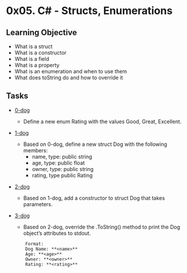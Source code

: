 # 0x05. C# - Structs, Enumerations

## Learning Objective

-   What is a struct
-   What is a constructor
-   What is a field
-   What is a property
-   What is an enumeration and when to use them
-   What does toString do and how to override it

## Tasks

-   [0-dog](https://github.com/MitaliSengupta/holbertonschool-csharp/tree/master/0x05-csharp-structs_enums/0-dog)
    -   Define a new enum Rating with the values Good, Great, Excellent.

-   [1-dog](https://github.com/MitaliSengupta/holbertonschool-csharp/tree/master/0x05-csharp-structs_enums/1-dog)
    -   Based on 0-dog, define a new struct Dog with the following members:
        -   name, type: public string
        -   age, type: public float
        -   owner, type: public string
        -   rating, type public Rating
    
-   [2-dog](https://github.com/MitaliSengupta/holbertonschool-csharp/tree/master/0x05-csharp-structs_enums/2-dog)
    -   Based on 1-dog, add a constructor to struct Dog that takes parameters.

-   [3-dog](https://github.com/MitaliSengupta/holbertonschool-csharp/tree/master/0x05-csharp-structs_enums/3-dog)
    -   Based on 2-dog, override the .ToString() method to print the Dog object’s attributes to stdout.
    ```
        Format:
        Dog Name: **<name>**
        Age: **<age>**
        Owner: **<owner>**
        Rating: **<rating>**
    ```

